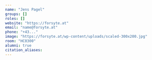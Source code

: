```yaml
---
name: "Jens Pagel"
groups: []
roles: []
website: "https://forsyte.at"
email: "name@forsyte.at"
phone: "+43..."
image: "https://forsyte.at/wp-content/uploads/scaled-300x200.jpg"
room: "HC0300"
alumni: true
citation_aliases:
---
```


<!--
Your custom content goes here.
-->